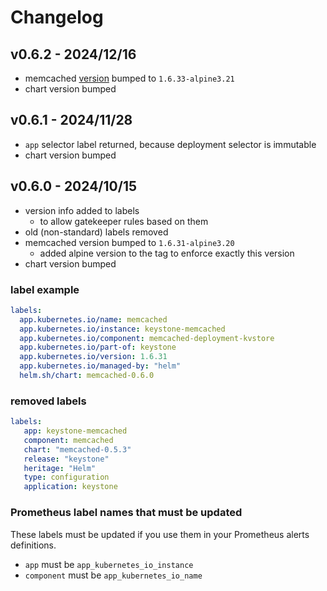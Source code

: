 # Changelog

## v0.6.2 - 2024/12/16

* memcached [version](https://github.com/memcached/memcached/wiki/ReleaseNotes1633) bumped to `1.6.33-alpine3.21`
* chart version bumped

## v0.6.1 - 2024/11/28
* `app` selector label returned, because deployment selector is immutable
* chart version bumped

## v0.6.0 - 2024/10/15
* version info added to labels
  * to allow gatekeeper rules based on them
* old (non-standard) labels removed
* memcached version bumped to `1.6.31-alpine3.20`
  * added alpine version to the tag to enforce exactly this version
* chart version bumped

### label example
```yaml
labels:
  app.kubernetes.io/name: memcached
  app.kubernetes.io/instance: keystone-memcached
  app.kubernetes.io/component: memcached-deployment-kvstore
  app.kubernetes.io/part-of: keystone
  app.kubernetes.io/version: 1.6.31
  app.kubernetes.io/managed-by: "helm"
  helm.sh/chart: memcached-0.6.0
```
### removed labels
```yaml
labels:
   app: keystone-memcached
   component: memcached
   chart: "memcached-0.5.3"
   release: "keystone"
   heritage: "Helm"
   type: configuration
   application: keystone
```
### Prometheus label names that must be updated
These labels must be updated if you use them in your Prometheus alerts definitions.
- `app` must be `app_kubernetes_io_instance`
- `component` must be `app_kubernetes_io_name`
